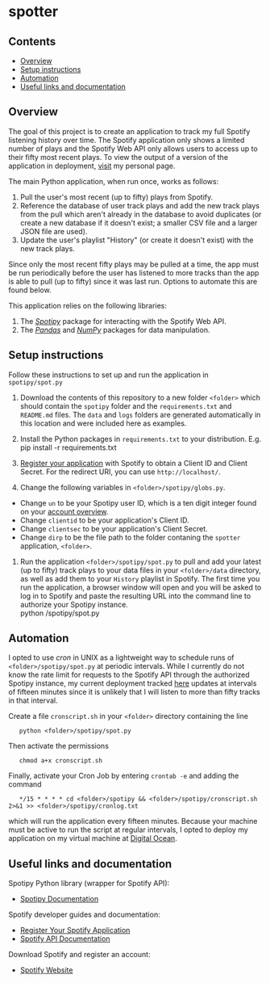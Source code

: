 # spotter

## Contents

- [Overview](#Overview)
- [Setup instructions](#Setup-instructions)
- [Automation](#Automation)
- [Useful links and documentation](#Useful-links-and-documentation)

## Overview

The goal of this project is to create an application to track my full Spotify listening history over time. The Spotify application only shows a limited number of plays and the Spotify Web API only allows users to access up to their fifty most recent plays. To view the output of a version of the application in deployment, [visit](http://www.mikejjenkinson.com/listening) my personal page.

The main Python application, when run once, works as follows:

1. Pull the user's most recent (up to fifty) plays from Spotify.   
1. Reference the database of user track plays and add the new track plays from the pull which aren't already in the database to avoid duplicates (or create a new database if it doesn't exist; a smaller CSV file and a larger JSON file are used).
3. Update the user's playlist "History" (or create it doesn't exist) with the new track plays. 

Since only the most recent fifty plays may be pulled at a time, the app must be run periodically before the user has listened to more tracks than the app is able to pull (up to fifty) since it was last run. Options to automate this are found below. 
 
This application relies on the following libraries:

1. The *[Spotipy](https://spotipy.readthedocs.io/en/2.14.0/)* package for interacting with the Spotify Web API. 
1. The *[Pandas](https://pandas.pydata.org/)* and *[NumPy](https://numpy.org/)* packages for data manipulation. 

## Setup instructions

Follow these instructions to set up and run the application in `spotipy/spot.py`

1. Download the contents of this repository to a new folder `<folder>` which should contain the `spotipy` folder and the `requirements.txt` and `README.md` files. The `data` and `logs` folders are generated automatically in this location and were included here as examples.

1. Install the Python packages in `requirements.txt` to your distribution. E.g.
       pip install -r requirements.txt

1. [Register your application](https://developer.spotify.com/documentation/general/guides/app-settings/) with Spotify to obtain a Client ID and Client Secret. For the redirect URI, you can use `http://localhost/`.

1. Change the following variables in `<folder>/spotipy/globs.py`. 
  - Change `un` to be your Spotipy user ID, which is a ten digit integer found on your [account overview](https://www.spotify.com/us/account/overview/).	
  - Change `clientid` to be your application's Client ID.
  - Change `clientsec` to be your application's Client Secret.
  - Change `dirp` to be the file path to the folder contaning the `spotter` application, `<folder>`. 

1. Run the application `<folder>/spotipy/spot.py` to pull and add your latest (up to fifty) track plays to your data files in your `<folder>/data` directory, as well as add them to your `History` playlist in Spotify. The first time you run the application, a browser window will open and you will be asked to log in to Spotify and  paste the resulting URL into the command line to authorize your Spotipy instance.   
       python <folder>/spotipy/spot.py


## Automation 

I opted to use *cron* in UNIX as a lightweight way to schedule runs of `<folder>/spotipy/spot.py` at periodic intervals. While I currently do not know the rate limit for requests to the Spotify API through the authorized Spotipy instance, my current deployment tracked [here](http://www.mikejjenkinson.com/listening) updates at intervals of fifteen minutes since it is unlikely that I will listen to more than fifty tracks in that interval.  

Create a file `cronscript.sh` in your `<folder>` directory containing the line

       python <folder>/spotipy/spot.py

Then activate the permissions

       chmod a+x cronscript.sh 

Finally, activate your Cron Job by entering `crontab -e` and adding the command

       */15 * * * * cd <folder>/spotipy && <folder>/spotipy/cronscript.sh 2>&1 >> <folder>/spotipy/cronlog.txt

which will run the application every fifteen minutes. Because your machine must be active to run the script at regular intervals, I opted to deploy my application on my virtual machine at [Digital Ocean](https://www.digitalocean.com/products/droplets/).

## Useful links and documentation
Spotipy Python library (wrapper for Spotify API):
- [Spotipy Documentation](https://spotipy.readthedocs.io/en/latest/)

Spotify developer guides and documentation:
- [Register Your Spotify Application](https://developer.spotify.com/documentation/general/guides/app-settings/)
- [Spotify API Documentation](https://developer.spotify.com/documentation/web-api/)

Download Spotify and register an account:
- [Spotify Website](https://www.spotify.com/us/)
